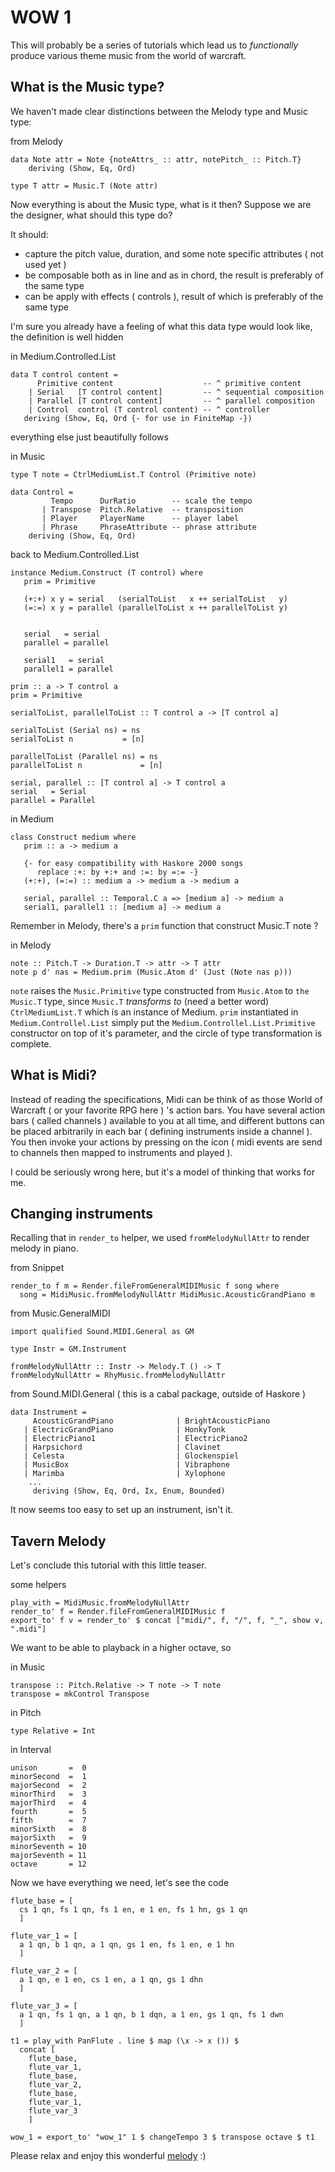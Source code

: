 WOW 1
=====

This will probably be a series of tutorials which lead us to _functionally_ produce various theme music from the world of warcraft.

What is the Music type?
----------------------

We haven't made clear distinctions between the Melody type and Music type:

from Melody

	data Note attr = Note {noteAttrs_ :: attr, notePitch_ :: Pitch.T}
	    deriving (Show, Eq, Ord)

	type T attr = Music.T (Note attr)

Now everything is about the Music type, what is it then? Suppose we are the designer, what should this type do?

It should:

* capture the pitch value, duration, and some note specific attributes ( not used yet )
* be composable both as in line and as in chord, the result is preferably of the same type
* can be apply with effects ( controls ), result of which is preferably of the same type

I'm sure you already have a feeling of what this data type would look like, the definition is well hidden

in Medium.Controlled.List

	data T control content =
	      Primitive content                    -- ^ primitive content
	    | Serial   [T control content]         -- ^ sequential composition
	    | Parallel [T control content]         -- ^ parallel composition
	    | Control  control (T control content) -- ^ controller
	   deriving (Show, Eq, Ord {- for use in FiniteMap -})

everything else just beautifully follows

in Music

	type T note = CtrlMediumList.T Control (Primitive note)
	
	data Control =
	         Tempo      DurRatio        -- scale the tempo
	       | Transpose  Pitch.Relative  -- transposition
	       | Player     PlayerName      -- player label
	       | Phrase     PhraseAttribute -- phrase attribute
	    deriving (Show, Eq, Ord)

back to Medium.Controlled.List

	instance Medium.Construct (T control) where
	   prim = Primitive

	   (+:+) x y = serial   (serialToList   x ++ serialToList   y)
	   (=:=) x y = parallel (parallelToList x ++ parallelToList y)


	   serial   = serial
	   parallel = parallel

	   serial1   = serial
	   parallel1 = parallel

	prim :: a -> T control a
	prim = Primitive

	serialToList, parallelToList :: T control a -> [T control a]

	serialToList (Serial ns) = ns
	serialToList n           = [n]

	parallelToList (Parallel ns) = ns
	parallelToList n             = [n]

	serial, parallel :: [T control a] -> T control a
	serial   = Serial
	parallel = Parallel

in Medium

	class Construct medium where
	   prim :: a -> medium a

	   {- for easy compatibility with Haskore 2000 songs
	      replace :+: by +:+ and :=: by =:= -}
	   (+:+), (=:=) :: medium a -> medium a -> medium a

	   serial, parallel :: Temporal.C a => [medium a] -> medium a
	   serial1, parallel1 :: [medium a] -> medium a

Remember in Melody, there's a `prim` function that construct Music.T note ?

in Melody

	note :: Pitch.T -> Duration.T -> attr -> T attr
	note p d' nas = Medium.prim (Music.Atom d' (Just (Note nas p)))

`note` raises the `Music.Primitive` type constructed from `Music.Atom` to `the Music.T` type, since `Music.T` _transforms to_ (need a better word) `CtrlMediumList.T` which is an instance of Medium. `prim` instantiated in `Medium.Controllel.List` simply put the `Medium.Controllel.List.Primitive` constructor on top of it's parameter, and the circle of type transformation is complete.


What is Midi?
--------------

Instead of reading the specifications, Midi can be think of as those World of Warcraft ( or your favorite RPG here ) 's action bars. You have several action bars ( called channels ) available to you at all time, and different buttons can be placed arbitrarily in each bar ( defining instruments inside a channel ). You then invoke your actions by pressing on the icon ( midi events are send to channels then mapped to instruments and played ).

I could be seriously wrong here, but it's a model of thinking that works for me.


Changing instruments
---------------------

Recalling that in `render_to` helper, we used `fromMelodyNullAttr` to render melody in piano.

from Snippet
	
	render_to f m = Render.fileFromGeneralMIDIMusic f song where
	  song = MidiMusic.fromMelodyNullAttr MidiMusic.AcousticGrandPiano m

from Music.GeneralMIDI

	import qualified Sound.MIDI.General as GM
	
	type Instr = GM.Instrument

	fromMelodyNullAttr :: Instr -> Melody.T () -> T
	fromMelodyNullAttr = RhyMusic.fromMelodyNullAttr


from Sound.MIDI.General ( this is a cabal package, outside of Haskore )

	data Instrument =
	     AcousticGrandPiano              | BrightAcousticPiano
	   | ElectricGrandPiano              | HonkyTonk
	   | ElectricPiano1                  | ElectricPiano2
	   | Harpsichord                     | Clavinet
	   | Celesta                         | Glockenspiel
	   | MusicBox                        | Vibraphone
	   | Marimba                         | Xylophone
		...
	     deriving (Show, Eq, Ord, Ix, Enum, Bounded)

It now seems too easy to set up an instrument, isn't it.

Tavern Melody
--------------

Let's conclude this tutorial with this little teaser.

some helpers

	play_with = MidiMusic.fromMelodyNullAttr
	render_to' f = Render.fileFromGeneralMIDIMusic f
	export_to' f v = render_to' $ concat ["midi/", f, "/", f, "_", show v, ".midi"]

We want to be able to playback in a higher octave, so

in Music

	transpose :: Pitch.Relative -> T note -> T note
	transpose = mkControl Transpose

in Pitch
	
	type Relative = Int
	
in Interval

	unison       =  0
	minorSecond  =  1
	majorSecond  =  2
	minorThird   =  3
	majorThird   =  4
	fourth       =  5
	fifth        =  7
	minorSixth   =  8
	majorSixth   =  9
	minorSeventh = 10
	majorSeventh = 11
	octave       = 12 

Now we have everything we need, let's see the code

	flute_base = [
	  cs 1 qn, fs 1 qn, fs 1 en, e 1 en, fs 1 hn, gs 1 qn
	  ]

	flute_var_1 = [
	  a 1 qn, b 1 qn, a 1 qn, gs 1 en, fs 1 en, e 1 hn
	  ]

	flute_var_2 = [
	  a 1 qn, e 1 en, cs 1 en, a 1 qn, gs 1 dhn
	  ]

	flute_var_3 = [
	  a 1 qn, fs 1 qn, a 1 qn, b 1 dqn, a 1 en, gs 1 qn, fs 1 dwn
	  ]

	t1 = play_with PanFlute . line $ map (\x -> x ()) $ 
	  concat [
	    flute_base,
	    flute_var_1,
	    flute_base,
	    flute_var_2,
	    flute_base,
	    flute_var_1,
	    flute_var_3
	    ]

	wow_1 = export_to' "wow_1" 1 $ changeTempo 3 $ transpose octave $ t1

Please relax and enjoy this wonderful [melody](../midi/wow_1/wow_1_1.midi?raw=true) :)